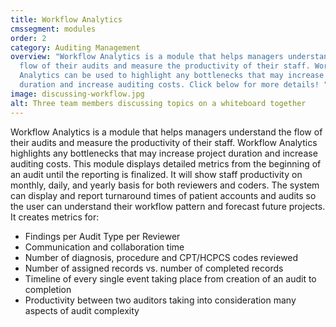 ```yaml
---
title: Workflow Analytics
cmssegment: modules
order: 2
category: Auditing Management
overview: "Workflow Analytics is a module that helps managers understand the
  flow of their audits and measure the productivity of their staff. Workflow
  Analytics can be used to highlight any bottlenecks that may increase project
  duration and increase auditing costs. Click below for more details! "
image: discussing-workflow.jpg
alt: Three team members discussing topics on a whiteboard together
---
```

Workflow Analytics is a module that helps managers understand the flow of their audits and measure the productivity of their staff. Workflow Analytics highlights any bottlenecks that may increase project duration and increase auditing costs. This module displays detailed metrics from the beginning of an audit until the reporting is finalized. It will show staff productivity on monthly, daily, and yearly basis for both reviewers and coders. The system can display and report turnaround times of patient accounts and audits so the user can understand their workflow pattern and forecast future projects. It creates metrics for:

* Findings per Audit Type per Reviewer
* Communication and collaboration time
* Number of diagnosis, procedure and CPT/HCPCS codes reviewed
* Number of assigned records vs. number of completed records
* Timeline of every single event taking place from creation of an audit to completion
* Productivity between two auditors taking into consideration many aspects of audit complexity